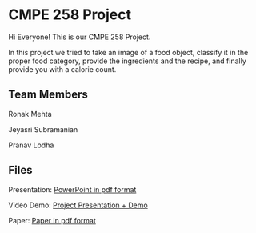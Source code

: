 # CMPE 258 Project

Hi Everyone! This is our CMPE 258 Project. 

In this project we tried to take an image of a food object, classify it in the proper food category, provide the ingredients and the recipe, and finally provide you with a calorie count. 

## Team Members
Ronak Mehta

Jeyasri Subramanian

Pranav Lodha

## Files

Presentation: [PowerPoint in pdf format](https://github.com/plodha/CMPE258_Project/blob/master/Presentation/Project%20Presentation.pdf)

Video Demo: [Project Presentation + Demo](https://github.com/plodha/CMPE258_Project/blob/master/demo-video/Final-Video.mov)

Paper: [Paper in pdf format](https://github.com/plodha/CMPE258_Project/blob/master/Project%20Paper/Project%20Paper.pdf)
